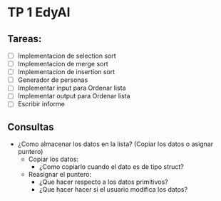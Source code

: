 # TP 1 EdyAl

## Tareas:
 - [ ] Implementacion de selection sort
 - [ ] Implementacion de merge sort
 - [ ] Implementacion de insertion sort
 - [ ] Generador de personas
 - [ ] Implementar input para Ordenar lista
 - [ ] Implementar output para Ordenar lista
 - [ ] Escribir informe

## Consultas

 * ¿Como almacenar los datos en la lista? (Copiar los datos o asignar puntero)
    * Copiar los datos:
      * ¿Como copiarlo cuando el dato es de tipo struct?
    * Reasignar el puntero:
      * ¿Que hacer respecto a los datos primitivos?
      * ¿Que hacer hacer si el usuario modifica los datos?
